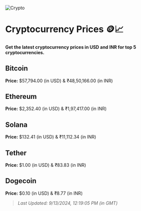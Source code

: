 
![Crypto](https://www.techguide.com.au/wp-content/uploads/2020/11/crypto3.jpeg)

# Cryptocurrency Prices 🪙📈

#### Get the latest cryptocurrency prices in USD and INR for top 5 cryptocurrencies.

## Bitcoin

**Price:** $57,794.00 (in USD) & ₹48,50,166.00 (in INR)

## Ethereum

**Price:** $2,352.40 (in USD) & ₹1,97,417.00 (in INR)

## Solana

**Price:** $132.41 (in USD) & ₹11,112.34 (in INR)

## Tether

**Price:** $1.00 (in USD) & ₹83.83 (in INR)

## Dogecoin

**Price:** $0.10 (in USD) & ₹8.77 (in INR)

> _Last Updated: 9/13/2024, 12:19:05 PM (in GMT)_
